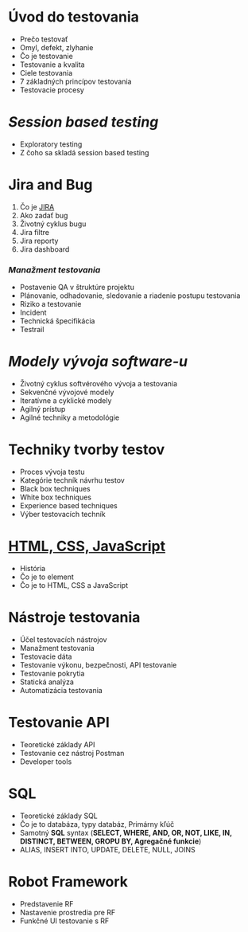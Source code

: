 # **Úvod do testovania**
* Prečo testovať
* Omyl, defekt, zlyhanie
* Čo je testovanie
* Testovanie a kvalita
* Ciele testovania
* 7 základných princípov testovania
* Testovacie procesy

# *Session based testing* 
* Exploratory testing
* Z čoho sa skladá session based testing

# Jira and Bug
1. Čo je [JIRA](https://docs.google.com/presentation/d/1fHlxQ-NV8gVqLUd0v-wP3qIqxRp9JDRl/edit#slide=id.p1)
2. Ako zadať bug
3. Životný cyklus bugu
4. Jira filtre
5. Jira reporty
6. Jira dashboard

### *Manažment testovania* ###
* Postavenie QA v štruktúre projektu
* Plánovanie, odhadovanie, sledovanie a riadenie postupu testovania
* Riziko a testovanie
* Incident
* Technická špecifikácia 
* Testrail

# ***Modely vývoja software-u*** 
* Životný cyklus softvérového vývoja a testovania
* Sekvenčné vývojové modely
* Iteratívne a cyklické modely
* Agilný prístup
* Agilné techniky a metodológie

# Techniky tvorby testov
* Proces vývoja testu
* Kategórie techník návrhu testov
* Black box techniques
* White box techniques
* Experience based techniques
* Výber testovacích techník

# [****HTML, CSS, JavaScript****](https://docs.google.com/presentation/d/1fF2PID5WY2qi2JPNpsihOp9iC1lEZs11/edit#slide=id.p1) 
* História
* Čo je to element
* Čo je to HTML, CSS a JavaScript

# Nástroje testovania
* Účel testovacích nástrojov
* Manažment testovania
* Testovacie dáta
* Testovanie výkonu, bezpečnosti, API testovanie
* Testovanie pokrytia
* Statická analýza
* Automatizácia testovania

# Testovanie API 
* Teoretické základy API
* Testovanie cez nástroj Postman
* Developer tools

# **SQL**
* Teoretické základy SQL
* Čo je to databáza, typy databáz, Primárny kľúč
* Samotný **SQL** syntax (**SELECT, WHERE, AND, OR, NOT, LIKE, IN, DISTINCT, BETWEEN, GROPU BY, Agregačné funkcie**)
* ALIAS, INSERT INTO, UPDATE, DELETE, NULL, JOINS

# Robot Framework 
* Predstavenie RF
* Nastavenie prostredia pre RF
* Funkčné UI testovanie s RF
